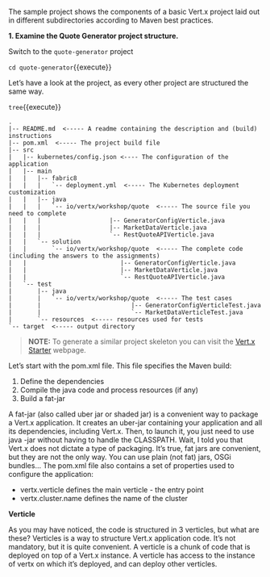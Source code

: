 The sample project shows the components of a basic Vert.x project laid out in different
subdirectories according to Maven best practices.

**1. Examine the Quote Generator project structure.**

Switch to the ``quote-generator`` project

``cd quote-generator``{{execute}}

Let’s have a look at the project, as every other project are structured the same way.

``tree``{{execute}}

```text
.
|-- README.md  <----- A readme containing the description and (build) instructions
|-- pom.xml  <----- The project build file
|-- src
|   |-- kubernetes/config.json <---- The configuration of the application
|   |-- main
|   |   |-- fabric8
|   |   |   `-- deployment.yml  <----- The Kubernetes deployment customization
|   |   |-- java
|   |   |   `-- io/vertx/workshop/quote  <----- The source file you need to complete
|   |   |                   |-- GeneratorConfigVerticle.java
|   |   |                   |-- MarketDataVerticle.java
|   |   |                   `-- RestQuoteAPIVerticle.java
|   |   `-- solution
|   |       `-- io/vertx/workshop/quote  <----- The complete code (including the answers to the assignments)
|   |                          |-- GeneratorConfigVerticle.java
|   |                          |-- MarketDataVerticle.java
|   |                          `-- RestQuoteAPIVerticle.java
|   `-- test
|       |-- java
|       |   `-- io/vertx/workshop/quote  <----- The test cases
|       |                         |-- GeneratorConfigVerticleTest.java
|       |                         `-- MarketDataVerticleTest.java
|       `-- resources  <----- resources used for tests
`-- target  <----- output directory
```

>**NOTE:** To generate a similar project skeleton you can visit the [Vert.x Starter](http://start.vertx.io/) webpage.

Let’s start with the pom.xml file. This file specifies the Maven build:

1. Define the dependencies
2. Compile the java code and process resources (if any)
3. Build a fat-jar

A fat-jar (also called uber jar or shaded jar) is a convenient way to package a Vert.x application. It creates an uber-jar containing your application and all its dependencies, including Vert.x. Then, to launch it, you just need to use java -jar <jar name> without having to handle the CLASSPATH. Wait, I told you that Vert.x does not dictate a type of packaging. It’s true, fat jars are convenient, but they are not the only way. You can use plain (not fat) jars, OSGi bundles…​
The pom.xml file also contains a set of properties used to configure the application:

* vertx.verticle defines the main verticle - the entry point
* vertx.cluster.name defines the name of the cluster

**Verticle**

As you may have noticed, the code is structured in 3 verticles, but what are these? Verticles is a way to structure Vert.x application code. It’s not mandatory, but it is quite convenient. A verticle is a chunk of code that is deployed on top of a Vert.x instance. A verticle has access to the instance of vertx on which it’s deployed, and can deploy other verticles.